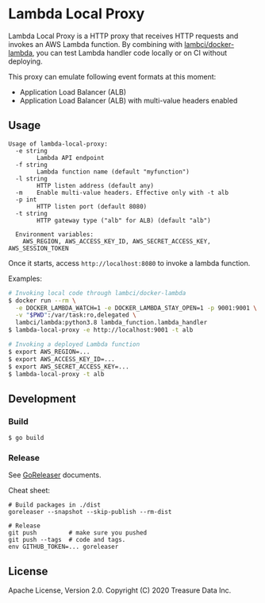 # Lambda Local Proxy

Lambda Local Proxy is a HTTP proxy that receives HTTP requests and invokes an AWS Lambda function. By combining with [lambci/docker-lambda](https://github.com/lambci/docker-lambda), you can test Lambda handler code locally or on CI without deploying.

This proxy can emulate following event formats at this moment:

* Application Load Balancer (ALB)
* Application Load Balancer (ALB) with multi-value headers enabled


## Usage

```
Usage of lambda-local-proxy:
  -e string
        Lambda API endpoint
  -f string
        Lambda function name (default "myfunction")
  -l string
        HTTP listen address (default any)
  -m    Enable multi-value headers. Effective only with -t alb
  -p int
        HTTP listen port (default 8080)
  -t string
        HTTP gateway type ("alb" for ALB) (default "alb")

  Environment variables:
    AWS_REGION, AWS_ACCESS_KEY_ID, AWS_SECRET_ACCESS_KEY, AWS_SESSION_TOKEN
```

Once it starts, access `http://localhost:8080` to invoke a lambda function.

Examples:

```bash
# Invoking local code through lambci/docker-lambda
$ docker run --rm \
  -e DOCKER_LAMBDA_WATCH=1 -e DOCKER_LAMBDA_STAY_OPEN=1 -p 9001:9001 \
  -v "$PWD":/var/task:ro,delegated \
  lambci/lambda:python3.8 lambda_function.lambda_handler
$ lambda-local-proxy -e http://localhost:9001 -t alb
```

```bash
# Invoking a deployed Lambda function
$ export AWS_REGION=...
$ export AWS_ACCESS_KEY_ID=...
$ export AWS_SECRET_ACCESS_KEY=...
$ lambda-local-proxy -t alb
```

## Development

### Build

```
$ go build
```

### Release

See [GoReleaser](https://goreleaser.com/) documents.

Cheat sheet:

```
# Build packages in ./dist
goreleaser --snapshot --skip-publish --rm-dist

# Release
git push         # make sure you pushed
git push --tags  # code and tags.
env GITHUB_TOKEN=... goreleaser
```

## License

Apache License, Version 2.0.
Copyright (C) 2020 Treasure Data Inc.

